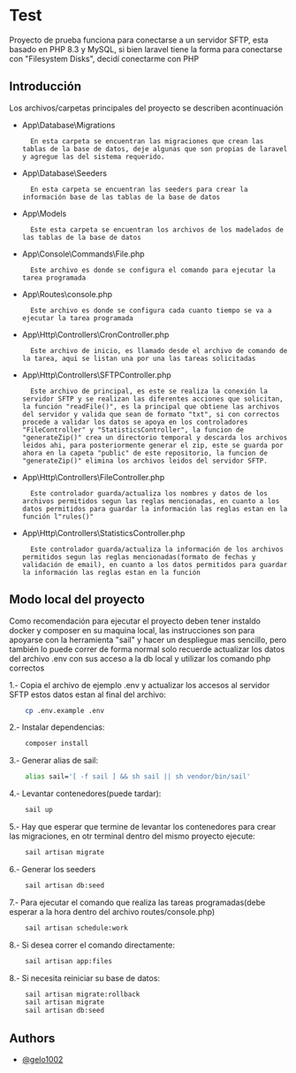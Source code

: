 
# Test

Proyecto de prueba funciona para conectarse a un servidor SFTP, esta basado en  PHP 8.3 y MySQL, si bien laravel tiene la forma para conectarse con "Filesystem Disks", decidí conectarme con PHP 

## Introducción

Los archivos/carpetas principales del proyecto se describen acontinuación

- App\Database\Migrations

        En esta carpeta se encuentran las migraciones que crean las tablas de la base de datos, deje algunas que son propias de laravel y agregue las del sistema requerido.

- App\Database\Seeders

        En esta carpeta se encuentran las seeders para crear la información base de las tablas de la base de datos

- App\Models

        Este esta carpeta se encuentran los archivos de los madelados de las tablas de la base de datos

- App\Console\Commands\File.php

        Este archivo es donde se configura el comando para ejecutar la tarea programada

- App\Routes\console.php

        Este archivo es donde se configura cada cuanto tiempo se va a ejecutar la tarea programada 

- App\Http\Controllers\CronController.php

        Este archivo de inicio, es llamado desde el archivo de comando de la tarea, aqui se listan una por una las tareas solicitadas

- App\Http\Controllers\SFTPController.php

        Este archivo de principal, es este se realiza la conexión la servidor SFTP y se realizan las diferentes acciones que solicitan, la función "readFile()", es la principal que obtiene las archivos del servidor y valida que sean de formato "txt", si con correctos procede a validar los datos se apoya en los controladores "FileController" y "StatisticsController", la funcion de "generateZip()" crea un directorio temporal y descarda los archivos leidos ahi, para posteriormente generar el zip, este se guarda por ahora en la capeta "public" de este repositorio, la funcion de "generateZip()" elimina los archivos leidos del servidor SFTP.

- App\Http\Controllers\FileController.php

        Este controlador guarda/actualiza los nombres y datos de los archivos permitidos segun las reglas mencionadas, en cuanto a los datos permitidos para guardar la información las reglas estan en la función l"rules()"

- App\Http\Controllers\StatisticsController.php

        Este controlador guarda/actualiza la información de los archivos permitidos segun las reglas mencionadas(formato de fechas y validación de email), en cuanto a los datos permitidos para guardar la información las reglas estan en la función 


## Modo local del proyecto

Como recomendación para ejecutar el proyecto deben tener instaldo docker y composer en su maquina local, las instrucciones son para apoyarse con la herramienta "sail" y hacer un despliegue mas sencillo, pero también lo puede correr de forma normal solo recuerde actualizar los datos del archivo .env con sus acceso a la db local y utilizar los comando php correctos

1.- Copia el archivo de ejemplo .env y actualizar los accesos al servidor SFTP estos datos estan al final del archivo:
```bash
    cp .env.example .env
```

2.- Instalar dependencias:
```bash
    composer install
```

3.- Generar alias de sail:
```bash
    alias sail='[ -f sail ] && sh sail || sh vendor/bin/sail'
```

4.- Levantar contenedores(puede tardar):
```bash
    sail up
```

5.- Hay que esperar que termine de levantar los contenedores para crear las migraciones, en otr terminal dentro del mismo proyecto ejecute:
```bash
    sail artisan migrate
```

6.- Generar los seeders
```bash
    sail artisan db:seed
```

7.- Para ejecutar el comando que realiza las tareas programadas(debe esperar a la hora dentro del archivo routes/console.php)
```bash
    sail artisan schedule:work
```

8.- Si desea correr el comando directamente:
```bash
    sail artisan app:files 
```
8.- Si necesita reiniciar su base de datos:
```bash
    sail artisan migrate:rollback
    sail artisan migrate
    sail artisan db:seed
```

## Authors

- [@gelo1002](https://www.github.com/gelo1002)





